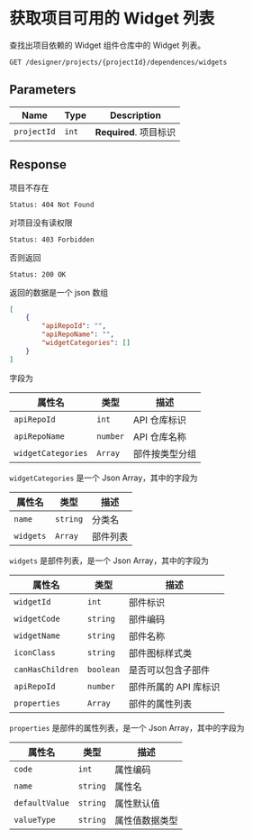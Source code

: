 # 获取项目可用的 Widget 列表

查找出项目依赖的 Widget 组件仓库中的 Widget 列表。

```text
GET /designer/projects/{projectId}/dependences/widgets
```

## Parameters

| Name        | Type  | Description            |
| ----------- | ----- | ---------------------- |
| `projectId` | `int` | **Required**. 项目标识 |

## Response

项目不存在

```text
Status: 404 Not Found
```

对项目没有读权限

```text
Status: 403 Forbidden
```

否则返回

```text
Status: 200 OK
```

返回的数据是一个 json 数组

```json
[
    {
        "apiRepoId": "",
        "apiRepoName": "",
        "widgetCategories": []
    }
]
```

字段为

| 属性名             | 类型     | 描述           |
| ------------------ | -------- | -------------- |
| `apiRepoId`        | `int`    | API 仓库标识   |
| `apiRepoName`      | `number` | API 仓库名称   |
| `widgetCategories` | `Array`  | 部件按类型分组 |

`widgetCategories` 是一个 Json Array，其中的字段为

| 属性名    | 类型     | 描述     |
| --------- | -------- | -------- |
| `name`    | `string` | 分类名   |
| `widgets` | `Array`  | 部件列表 |

`widgets` 是部件列表，是一个 Json Array，其中的字段为

| 属性名           | 类型      | 描述                  |
| ---------------- | --------- | --------------------- |
| `widgetId`       | `int`     | 部件标识              |
| `widgetCode`     | `string`  | 部件编码              |
| `widgetName`     | `string`  | 部件名称              |
| `iconClass`      | `string`  | 部件图标样式类        |
| `canHasChildren` | `boolean` | 是否可以包含子部件    |
| `apiRepoId`      | `number`  | 部件所属的 API 库标识 |
| `properties`     | `Array`   | 部件的属性列表        |

`properties` 是部件的属性列表，是一个 Json Array，其中的字段为

| 属性名         | 类型     | 描述           |
| -------------- | -------- | -------------- |
| `code`         | `int`    | 属性编码       |
| `name`         | `string` | 属性名         |
| `defaultValue` | `string` | 属性默认值     |
| `valueType`    | `string` | 属性值数据类型 |
